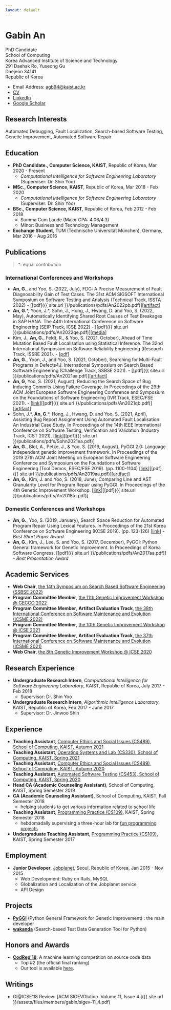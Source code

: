 ```yaml
---
layout: default
---
```

<style type="text/css">
  @font-face {
      font-family: 'special_eliteregular';
      src: url('SpecialElite-webfont.woff') format('woff');
      font-weight: normal;
      font-style: normal;
  }

  @font-face {
      font-family: 'latoregular';
      src: url('lato-regular-webfont.woff2') format('woff2'),
           url('lato-regular-webfont.woff') format('woff');
      font-weight: normal;
      font-style: normal;

  }

  .typewriter {
    font-family: 'special_eliteregular', Arial, sans-serif;
  }

  .page-content .wrapper {
      font-family: 'latoregular', Arial, sans-serif;
  }

  .zdog-canvas {
    display: block;
    width: 50%;
    cursor: move;
  }
</style>

# Gabin An

<p class="">
PhD Candidate<br/>
School of Computing<br/>
Korea Advanced Institute of Science and Technology<br/>
291 Daehak Ro, Yuseong Gu<br/>
Daejeon 34141<br/>
Republic of Korea<br/>
</p>

- Email Address: [agb94@kaist.ac.kr](mailto:agb94@kaist.ac.kr)
- [CV](https://agb94.github.io/cv.pdf)
- [LinkedIn](https://www.linkedin.com/in/higabin)
- [Google Scholar](https://scholar.google.com/citations?user=T-58s1oAAAAJ)

## Research Interests
Automated Debugging, Fault Localization, Search-based Software Testing, Genetic Improvement, Automated Software Repair

## Education
- **PhD Candidate., Computer Science, KAIST**, Republic of Korea, Mar 2020 - Present
  - _Computational Intelligence for Software Engineering Laboratory_ (Superviser: Dr. Shin Yoo)
- **MSc., Computer Science, KAIST**, Republic of Korea, Mar 2018 - Feb 2020
  - _Computational Intelligence for Software Engineering Laboratory_ (Superviser: Dr. Shin Yoo)
- **BSc., Computer Science, KAIST**, Republic of Korea, Feb 2012 - Feb 2018
  - Summa Cum Laude (Major GPA: 4.06/4.3)
  - Minor: Business and Technology Management
- **Exchange Student**, TUM (Technische Universität München), Germany, Mar 2016 - Aug 2016

## Publications
> *: equal contribution

### International Conferences and Workshops
- **An, G.**, and Yoo, S. (2022, July), FDG: A Precise Measurement of Fault Diagnosability Gain of Test Cases. The 31st ACM SIGSOFT International Symposium on Software Testing and Analysis (Technical Track, ISSTA 2022) - [[pdf]({{ site.url }}/publications/pdfs/An2022pb.pdf)][[artifact]](https://github.com/agb94/FDG-artifact)
- **An, G.**\*, Yoon, J.\*, Sohn, J., Hong, J., Hwang, D. and Yoo, S. (2022, May), Automatically Identifying Shared Root Causes of Test Breakages in SAP HANA. The 44th International Conference on Software Engineering (SEIP Track, ICSE 2022) - [[pdf]({{ site.url }}/publications/pdfs/An2022qe.pdf)][[media]](https://conf.researchr.org/details/icse-2022/icse-2022-seip---software-engineering-in-practice/46/Automatically-Identifying-Shared-Root-Causes-of-Test-Breakages-in-SAP-HANA)
- Kim, J., **An, G.**, Feldt, R., & Yoo, S. (2021, October), Ahead of Time Mutation Based Fault Localisation using Statistical Inference. The 32nd International Symposium on Software Reliability Engineering (Research Track, ISSRE 2021). - [[pdf](https://coinse.kaist.ac.kr/publications/pdfs/Kim2021xv.pdf)]
- **An, G.**, Yoon, J., and Yoo, S. (2021, October), Searching for Multi-Fault Programs in Defects4J. International Symposium on Search Based Software Engineering (Challenge Track, SSBSE 2021). - [[pdf]({{ site.url }}/publications/pdfs/An2021aa.pdf)][[artifact](https://github.com/coinse/defects4j-multifault)]
- **An, G**, Yoo, S. (2021, August), Reducing the Search Space of Bug Inducing Commits Using Failure Coverage. In Proceedings of the 29th ACM Joint European Software Engineering Conference and Symposium on the Foundations of Software Engineering (IVR Track, ESEC/FSE 2021). - [[link](https://dl.acm.org/doi/10.1145/3468264.3473129)][[pdf]({{ site.url }}/publications/pdfs/An2021qb.pdf)][[artifact](https://github.com/coinse/FSE2021-IVR-BIC)]
- Sohn, J.\*, **An, G.**\*, Hong, J., Hwang, D. and Yoo, S. (2021, April), Assisting Bug Report Assignment Using Automated Fault Localisation: An Industrial Case Study. In Proceedings of the 14th IEEE International Conference on Software Testing, Verification and Validation (Industry Track, ICST 2021). [[link](https://ieeexplore.ieee.org/abstract/document/9438583)][[pdf]({{ site.url }}/publications/pdfs/Sohn2021ea.pdf)]
- **An, G.**, Blot, A., Petke, J., & Yoo, S. (2019, August), PyGGI 2.0: Language independent genetic improvement framework. In Proceedings of the 2019 27th ACM Joint Meeting on European Software Engineering Conference and Symposium on the Foundations of Software Engineering (Tool Demos, ESEC/FSE 2019). (pp. 1100-1104) [[link](https://dl.acm.org/doi/10.1145/3338906.3341184)][[pdf]({{ site.url }}/publications/pdfs/An2019aa.pdf)][[artifact](https://github.com/coinse/pyggi)]
- **An, G.**, Kim, J. and Yoo, S. (2018, June), Comparing Line and AST Granularity Level for Program Repair using PyGGI. In Proceedings of the 4th Genetic Improvement Workshop. [[link](https://dl.acm.org/doi/10.1145/3194810.3194814)][[pdf]({{ site.url }}/publications/pdfs/An2018to.pdf)]


### Domestic Conferences and Workshops
- **An, G.**, Yoo, S. (2019, January), Search Space Reduction for Automated Program Repair Using Lexical Features. In Proceedings of the 21st Korea Conference on Software Engineering (KCSE 2019). (pp. 123-126) [[link](http://sigsoft.or.kr/ftp/KCSE2019_Proceeding_v8.pdf)] - *Best Short Paper Award*
- **An, G.**, Kim, J., Lee, S. and Yoo, S. (2017, December), PyGGI: Python General framework for Genetic Improvement. In Proceedings of Korea Software Congress. [[pdf]({{ site.url }}/publications/pdfs/An2017aa.pdf)] - *Best Presentation Award*

## Academic Services
- **Web Chair**, [the 14th Symposium on Search Based Software Engineering (SSBSE 2022)](https://conf.researchr.org/home/ssbse-2022)
- **Program Committee Member**, [the 11th Genetic Improvement Workshop @ GECCO 2022](http://geneticimprovementofsoftware.com/events/gecco2022.html)
- **Program Committee Member**, **Artifact Evaluation Track**, [the 38th International Conference on Software Maintenance and Evolution (ICSME 2022)](https://cyprusconferences.org/icsme2022/)
- **Program Committee Member**, [the 10th Genetic Improvement Workshop @ ICSE 2021](http://geneticimprovementofsoftware.com/events/icse2021.html)
- **Program Committee Member**, **Artifact Evaluation Track**, [the 37th International Conference on Software Maintenance and Evolution (ICSME 2021)](https://icsme2021.github.io/index.html)
- **Web Chair**, [the 8th Genetic Improvement Workshop @ ICSE 2020](http://geneticimprovementofsoftware.com/events/icse2020.html)

  
## Research Experience
- **Undergraduate Research Intern**, _Computational Intelligence for Software Engineering Laboratory_, KAIST, Republic of Korea, July 2017 - Feb 2018
  - Supervisor: Dr. Shin Yoo
- **Undergraduate Research Intern**, _Algorithmic Intelligence Laboratory_, KAIST, Republic of Korea, Feb 2017 - June 2017
  - Supervisor: Dr. Jinwoo Shin

## Experience
- **Teaching Assistant**, [Computer Ethics and Social Issues (CS489), School of Computing, KAIST, Autumn 2021](https://coinse.kaist.ac.kr/teaching/2021/cs489/)
- **Teaching Assistant**, [Operating Systems and Lab (CS330), School of Computing, KAIST, Spring 2021](https://github.com/casys-kaist/pintos-kaist)
- **Teaching Assistant**, [Computer Ethics and Social Issues (CS489), School of Computing, KAIST, Autumn 2020](https://coinse.kaist.ac.kr/teaching/2020/cs489/)
- **Teaching Assistant**, [Automated Software Testing (CS453), School of Computing, KAIST, Spring 2020](https://coinse.kaist.ac.kr/teaching/2020/cs453/)
- **Head CA (Academic Counseling Assistant)**, School of Computing, KAIST, Spring Semester 2019
- **CA (Academic Counseling Assistant)**, School of Computing, KAIST, Fall Semester 2018
  - helping students to get various information related to school life
- **Teaching Assistant**, [Programming Practice (CS109)](http://otfried.org/courses/cs109/index.html), KAIST, Spring Semester 2018
  - hebdomadally supervising a three-hour lab for [fun programming projects](http://otfried.org/courses/cs109/projects.html)
- **Undergraduate Teaching Assistant**, [Programming Practice (CS109)](http://otfried.org/courses/cs109/index.html), KAIST, Spring Semester 2017
  
## Employment
- **Junior Developer**, [Jobplanet](https://www.jobplanet.co.kr/), Seoul, Republic of Korea, Jan 2015 - Nov 2015
  - Web Development: Ruby on Rails, MySQL
  - Globalization and Localization of the Jobplanet service
  - API Design

## Projects
- **[PyGGI](https://github.com/coinse/pyggi)** (Python General Framework for Genetic Improvement) : the main developer
- **[wakanda](https://github.com/agb94/wakanda)** (Search-based Test Data Generation Tool for Python)

## Honors and Awards
- **[CodRep'18](https://github.com/KTH/CodRep-competition)**: A machine learning competition on source code data
  - Top #2 (the official final ranking)
  - Our tool is available [here](https://github.com/agb94/coldbrew).

## Writings
- GI@ICSE'18 Review: [ACM SIGEVOlution. Volume 11, Issue 4.]({{ site.url }}/assets/files/members/gabin/sigev-11_4.pdf)

<canvas class="zdog-canvas" id="sally"></canvas>

<script src="https://unpkg.com/zdog@1/dist/zdog.dist.min.js"></script>
<script type="text/javascript" src="script.js"></script>